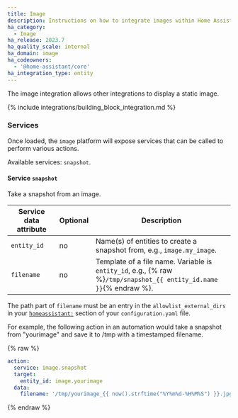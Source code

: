 ```yaml
---
title: Image
description: Instructions on how to integrate images within Home Assistant.
ha_category:
  - Image
ha_release: 2023.7
ha_quality_scale: internal
ha_domain: image
ha_codeowners:
  - '@home-assistant/core'
ha_integration_type: entity
---
```


The image integration allows other integrations to display a static image.

{% include integrations/building_block_integration.md %}

### Services

Once loaded, the `image` platform will expose services that can be called to perform various actions.

Available services: `snapshot`.

#### Service `snapshot`

Take a snapshot from an image.

| Service data attribute | Optional | Description |
| ---------------------- | -------- | ----------- |
| `entity_id`            |      no  | Name(s) of entities to create a snapshot from, e.g., `image.my_image`. |
| `filename`             |      no  | Template of a file name. Variable is `entity_id`, e.g., {% raw %}`/tmp/snapshot_{{ entity_id.name }}`{% endraw %}. |

The path part of `filename` must be an entry in the `allowlist_external_dirs` in your [`homeassistant:`](/docs/configuration/basic/) section of your `configuration.yaml` file.

For example, the following action in an automation would take a snapshot from "yourimage" and save it to /tmp with a timestamped filename.

{% raw %}

```yaml
action:
  service: image.snapshot
  target:
    entity_id: image.yourimage
  data:
    filename: '/tmp/yourimage_{{ now().strftime("%Y%m%d-%H%M%S") }}.jpg'
```

{% endraw %}
